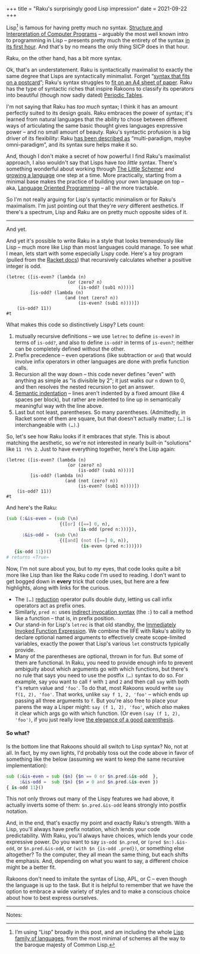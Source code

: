 +++
title = "Raku's surprisingly good Lisp impression"
date = 2021-09-22
+++

Lisp[^1] is famous for having pretty much no syntax.  [Structure and Interpretation of Computer Programs](https://en.wikipedia.org/wiki/Structure_and_Interpretation_of_Computer_Programs) – arguably the most well known intro to programming in Lisp – presents pretty much the entirety of the syntax [in its first hour](https://ocw.mit.edu/courses/electrical-engineering-and-computer-science/6-001-structure-and-interpretation-of-computer-programs-spring-2005/video-lectures/1a-overview-and-introduction-to-lisp/).  And that's by no means the only thing SICP does in that hour.

Raku, on the other hand, has a bit more syntax.

Ok, that's an understatement.  Raku is syntactically maximalist to exactly the same degree that Lisps are syntactically minimalist.  Forget “[syntax that fits on a postcard](https://richardeng.medium.com/syntax-on-a-post-card-cb6d85fabf88)”; Raku's syntax struggles to [fit on an A4 sheet of paper](https://raw.githubusercontent.com/Raku/mu/master/docs/Perl6/Cheatsheet/cheatsheet.txt).  Raku has the type of syntactic riches that inspire Rakoons to classify its operators into beautiful (though now sadly dated) [Periodic Tables](http://www.ozonehouse.com/mark/periodic/).

<!-- more -->

I'm not saying that Raku has _too much_ syntax; I think it has an amount perfectly suited to its design goals.  Raku embraces the power of syntax; it's learned from natural languages that the ability to chose between different ways of articulating the same basic thought gives languages expressive power – and no small amount of beauty.  Raku's syntactic profusion is a big driver of its flexibility: Raku [has been described as](https://www.evanmiller.org/a-review-of-perl-6.html) “multi-paradigm, maybe omni-paradigm”, and its syntax sure helps make it so.

And, though I don't make a secret of how powerful I find Raku's maximalist approach, I also wouldn't say that Lisps have _too little_ syntax.  There's something wonderful about working through [The Little Schemer](https://mitpress.mit.edu/books/little-schemer-fourth-edition) and [growing a language](https://archive.org/details/GrowingALanguageByGuySteeleAhvzDzKdB0) one step at a time.  More practically, starting from a minimal base makes the practice of building your own language on top – aka, [Language Oriented Programming](https://beautifulracket.com/appendix/why-lop-why-racket.html) – all the more tractable. 

So I'm not really arguing for Lisp's syntactic minimalism or for Raku's maximalism.  I'm just pointing out that they're _very_ different aesthetics.  If there's a spectrum, Lisp and Raku are on pretty much opposite sides of it. 

---
And yet.

And yet it's possible to write Raku in a style that looks tremendously like Lisp – much more like Lisp than most languages could manage.  To see what I mean, lets start with some especially Lispy code.  Here's a toy program (pulled from the [Racket docs](https://docs.racket-lang.org/reference/let.html#%28form._%28%28lib._racket%2Fprivate%2Fletstx-scheme..rkt%29._letrec%29%29)) that recursively calculates whether a positive integer is odd.

```racket
(letrec ([is-even? (lambda (n)
                       (or (zero? n)
                           (is-odd? (sub1 n))))]
         [is-odd? (lambda (n)
                      (and (not (zero? n))
                           (is-even? (sub1 n))))])
    (is-odd? 11))
#t
```

What makes this code so distinctively Lispy?  Lets count:
1. mutually recursive definitions – we use `letrec` to define `is-even?` in terms of `is-odd?`, and also to define `is-odd?` in terms of `is-even?`; neither can be completely defined without the other.
2. Prefix precedence – even operations (like subtraction or `and`) that would involve infix operators in other languages are done with prefix function calls.
3. Recursion all the way down – this code never defines "even" with anything as simple as "is divisible by 2"; it just walks our `n` down to 0, and then resolves the nested recursion to get an answer.
4. [Semantic indentation](https://metaredux.com/posts/2020/12/06/semantic-clojure-formatting.html) – lines aren't indented by a fixed amount (like 4 spaces per block), but rather are indented to line up in semantically meaningful way with the line above.
5. Last but not least, parentheses.  So many parentheses.  (Admittedly, in Racket some of them are square, but that doesn't actually matter; `[…]` is interchangeable with `(…)`.)

So, let's see how Raku looks if it embraces that style.  This is about matching the aesthetic, so we're not interested in nearly built-in "solutions" like `11 !%% 2`.   Just to have everything together, here's the Lisp again:

```racket
(letrec ([is-even? (lambda (n)
                       (or (zero? n)
                           (is-odd? (sub1 n))))]
         [is-odd? (lambda (n)
                      (and (not (zero? n))
                           (is-even? (sub1 n))))])
    (is-odd? 11))
#t
```

And here's the Raku:

```raku
(sub (:&is-even = (sub (\n)
                    {([or] ([==] 0, n),
                           (is-odd (pred n:)))}),
      :&is-odd =  (sub (\n)
                    {([and] (not ([==] 0, n)),
                            (is-even (pred n:)))}))
   {is-odd 11})()
# returns «True»
```

Now, I'm not sure about you, but to _my_ eyes, that code looks quite a bit more like Lisp than like the Raku code I'm used to reading.  I don't want to get bogged down in **every** trick that code uses, but here are a few highlights, along with links for the curious.

* The `[…]` [reduction](https://docs.raku.org/language/operators#index-entry-[+]_(reduction_metaoperators)) operator pulls double duty, letting us call infix operators act as prefix ones.
* Similarly, `pred n:` uses [indirect invocation syntax](https://docs.raku.org/language/objects#index-entry-indirect_invocant_syntax) (the `:`) to call a method like a function – that is, in prefix position.
* Our stand-in for Lisp's `letrec` is that old standby, the [Immediately Invoked Function Expression](https://developer.mozilla.org/en-US/docs/Glossary/IIFE).  We combine the IIFE with Raku's ability to declare optional named arguments to effectively create scope-limited variables, exactly the power that Lisp's various `let` constructs typically provide.
* Many of the parentheses are optional, thrown in for fun.  But some of them are functional.  In Raku, you need to provide enough info to prevent ambiguity about which arguments go with which functions, but there's no rule that says you need to use the postfix `(…)` syntax to do so.  For example, say you want to call `f` with `1` and `2` and then call `say` with both `f`'s return value and `'foo'`.  To do that, most Rakoons would write `say f(1, 2), 'foo'`.  That works, unlike `say f 1, 2, 'foo'` – which ends up passing all three arguments to `f`.  But you're also free to place your parens the way a Lisper might: `say (f 1, 2), 'foo'`, which _also_ makes it clear which args go with which function.  (Or even `(say (f 1, 2), 'foo')`, if you just really love [the elegance of a good parenthesis](https://m.xkcd.com/297/).

#### So what?

Is the bottom line that Rakoons should all switch to Lisp syntax?  No, not at all.  In fact, by my own lights, I'd probably toss out the code above in favor of something like the below (assuming we want to keep the same recursive implementation):

```raku
sub (:&is-even = sub ($n) {$n == 0 or $n.pred.&is-odd  },
     :&is-odd =  sub ($n) {$n ≠ 0 and $n.pred.&is-even })
{ is-odd 11}()
```

This not only throws out many of the Lispy features we had above, it actually inverts some of them: `$n.pred.&is-odd` leans strongly into postfix notation.

And, in the end, that's exactly my point and exactly Raku's strength.  With a Lisp, you'll always have prefix notation, which lends your code predictability.  With Raku, you'll always have choices, which lends your code expressive power.  Do you want to say `is-odd $n.pred`, or `(pred $n:).&is-odd`, or `$n.pred.&is-odd`, or `(with $n {is-odd .pred})`, or something else altogether?  To the computer, they all mean the same thing, but each shifts the emphasis.  And, depending on what you want to say, a different choice might be a better fit.

Rakoons don't need to imitate the syntax of Lisp, APL, or C – even though the language is up to the task.  But it is helpful to remember that we have the option to embrace a wide variety of styles and to make a conscious choice about how to best express ourselves. 

---
Notes: 

[^1]:  I’m using  “Lisp” broadly in this post, and am including the whole
 [Lisp family of languages](https://en.wikipedia.org/wiki/List_of_Lisp-family_programming_languages), from the most minimal of schemes all the way to the baroque majesty of Common Lisp.
<!--stackedit_data:
eyJoaXN0b3J5IjpbLTEyMTIzOTMxMTldfQ==
-->